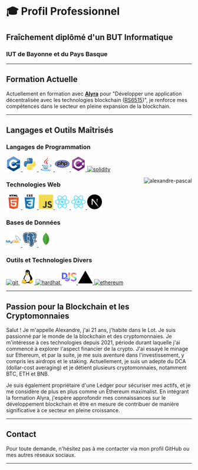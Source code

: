 # 🎓 Profil Professionnel

## Fraîchement diplômé d'un BUT Informatique
### IUT de Bayonne et du Pays Basque

---

## Formation Actuelle
Actuellement en formation avec **[Alyra](https://www.alyra.fr/)** pour "Développer une application décentralisée avec les technologies blockchain ([RS6515](https://www.francecompetences.fr/recherche/rs/6515/))", je renforce mes compétences dans le secteur en pleine expansion de la blockchain.

---

## Langages et Outils Maîtrisés

### Langages de Programmation
<p align="left">
    <a href="https://www.w3schools.com/cpp/" target="_blank" rel="noreferrer"> 
        <img src="https://raw.githubusercontent.com/devicons/devicon/master/icons/cplusplus/cplusplus-original.svg" alt="cplusplus" width="40" height="40"/> 
    </a>   
    <a href="https://www.python.org" target="_blank" rel="noreferrer"> 
        <img src="https://raw.githubusercontent.com/devicons/devicon/master/icons/python/python-original.svg" alt="python" width="40" height="40"/> 
    </a>  
    <a href="https://www.java.com" target="_blank" rel="noreferrer"> 
        <img src="https://raw.githubusercontent.com/devicons/devicon/master/icons/java/java-original.svg" alt="java" width="40" height="40"/> 
    </a> 
    <a href="https://www.php.net" target="_blank" rel="noreferrer"> 
        <img src="https://raw.githubusercontent.com/devicons/devicon/master/icons/php/php-original.svg" alt="php" width="40" height="40"/> 
    </a> 
    <a href="https://dotnet.microsoft.com/" target="_blank" rel="noreferrer"> 
        <img src="https://raw.githubusercontent.com/devicons/devicon/master/icons/csharp/csharp-original.svg" alt="csharp" width="40" height="40"/> 
    </a>
    <a href="https://soliditylang.org/" target="_blank" rel="noreferrer"> 
        <img src="https://www.logo.wine/a/logo/Solidity/Solidity-Logo.wine.svg" alt="solidity" width="40" height="40"/> 
    </a>
</p>

<img align="right" height="195px" src="https://github-readme-stats.vercel.app/api/top-langs?username=alexandre-pascal&layout=compact" alt="alexandre-pascal" />

### Technologies Web
<p align="left">
    <a href="https://www.w3.org/html/" target="_blank" rel="noreferrer"> 
        <img src="https://raw.githubusercontent.com/devicons/devicon/master/icons/html5/html5-original-wordmark.svg" alt="html5" width="40" height="40"/> 
    </a> 
    <a href="https://www.w3schools.com/css/" target="_blank" rel="noreferrer"> 
        <img src="https://raw.githubusercontent.com/devicons/devicon/master/icons/css3/css3-original-wordmark.svg" alt="css3" width="40" height="40"/> 
    </a> 
    <a href="https://developer.mozilla.org/en-US/docs/Web/JavaScript" target="_blank" rel="noreferrer"> 
        <img src="https://raw.githubusercontent.com/devicons/devicon/master/icons/javascript/javascript-original.svg" alt="javascript" width="40" height="40"/> 
    </a> 
    <a href="https://reactjs.org/" target="_blank" rel="noreferrer"> 
        <img src="https://raw.githubusercontent.com/devicons/devicon/master/icons/react/react-original.svg" alt="react" width="40" height="40"/> 
    </a> 
    <a href="https://reactnative.dev/" target="_blank" rel="noreferrer"> 
        <img src="https://raw.githubusercontent.com/devicons/devicon/master/icons/react/react-original.svg" alt="reactnative" width="40" height="40"/> 
    </a> 
    <a href="https://nextjs.org/" target="_blank" rel="noreferrer"> 
        <img src="https://raw.githubusercontent.com/devicons/devicon/master/icons/nextjs/nextjs-original.svg" alt="nextjs" width="40" height="40"/> 
    </a>
</p>

### Bases de Données
<p align="left">
    <a href="https://www.mysql.com/" target="_blank" rel="noreferrer"> 
        <img src="https://raw.githubusercontent.com/devicons/devicon/master/icons/mysql/mysql-original-wordmark.svg" alt="mysql" width="40" height="40"/> 
    </a>
    <a href="https://www.postgresql.org/" target="_blank" rel="noreferrer"> 
        <img src="https://raw.githubusercontent.com/devicons/devicon/master/icons/postgresql/postgresql-original.svg" alt="postgresql" width="40" height="40"/> 
    </a>
    <a href="https://www.mongodb.com/" target="_blank" rel="noreferrer"> 
        <img src="https://raw.githubusercontent.com/devicons/devicon/master/icons/mongodb/mongodb-original.svg" alt="mongodb" width="40" height="40"/> 
    </a>
</p>

### Outils et Technologies Divers
<p align="left">
    <a href="https://git-scm.com/" target="_blank" rel="noreferrer"> 
        <img src="https://www.vectorlogo.zone/logos/git-scm/git-scm-icon.svg" alt="git" width="40" height="40"/> 
    </a>  
    <a href="https://www.linux.org/" target="_blank" rel="noreferrer"> 
        <img src="https://raw.githubusercontent.com/devicons/devicon/master/icons/linux/linux-original.svg" alt="linux" width="40" height="40"/> 
    </a>
    <a href="https://hardhat.org/" target="_blank" rel="noreferrer"> 
        <img src="https://hardhat.org/favicon.ico" alt="hardhat" width="40" height="40"/> 
    </a> 
    <a href="https://discord.js.org/" target="_blank" rel="noreferrer"> 
        <img src="https://raw.githubusercontent.com/devicons/devicon/master/icons/discordjs/discordjs-original.svg" alt="discord" width="40" height="40"/> 
    </a>
    <a href="https://vercel.com/" target="_blank" rel="noreferrer"> 
        <img src="https://raw.githubusercontent.com/devicons/devicon/master/icons/vercel/vercel-original.svg" alt="vercel" width="40" height="40"/> 
    </a>
    <a href="https://ethereum.org/" target="_blank" rel="noreferrer"> 
      <img src="https://cryptologos.cc/logos/ethereum-eth-logo.svg?v=014" alt="ethereum" width="40" height="40"/> 
    </a>
</p>

---

## Passion pour la Blockchain et les Cryptomonnaies
Salut ! Je m'appelle Alexandre, j'ai 21 ans, j'habite dans le Lot. Je suis passionné par le monde de la blockchain et des cryptomonnaies. Je m'intéresse à ces technologies depuis 2021, période durant laquelle j'ai commencé à explorer l'aspect financier de la crypto. J'ai essayé le minage sur Ethereum, et par la suite, je me suis aventuré dans l'investissement, y compris les airdrops et le staking. Actuellement, je suis un adepte du DCA (dollar-cost averaging) et je détient plusieurs cryptomonnaies, notamment BTC, ETH et BNB.

Je suis également propriétaire d'une Ledger pour sécuriser mes actifs, et je me considère de plus en plus comme un Ethereum maximalist. En intégrant la formation Alyra, j'espère approfondir mes connaissances sur le développement blockchain et être en mesure de contribuer de manière significative à ce secteur en pleine croissance.

---

## Contact
Pour toute demande, n'hésitez pas à me contacter via mon profil GitHub ou mes autres réseaux sociaux.

---
